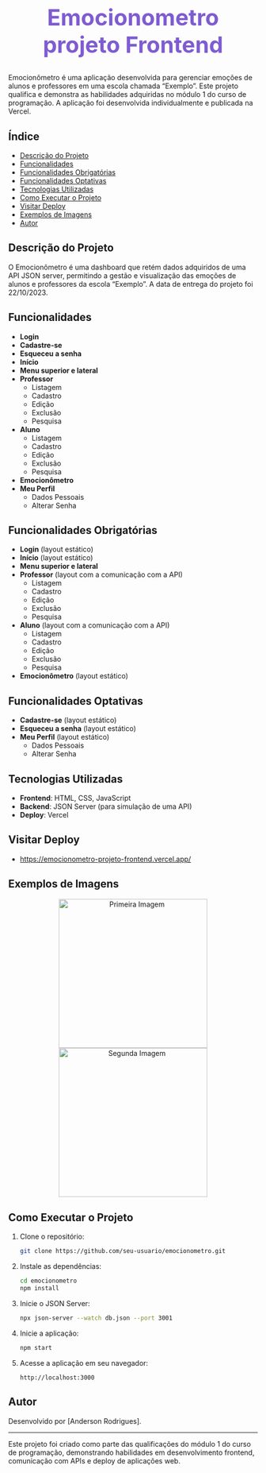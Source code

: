 <h1 align="center" style="color:#7f5cd1; font-size:45px;">Emocionometro projeto Frontend</h1>

Emocionômetro é uma aplicação desenvolvida para gerenciar emoções de alunos e professores em uma escola chamada “Exemplo”. Este projeto qualifica e demonstra as habilidades adquiridas no módulo 1 do curso de programação. A aplicação foi desenvolvida individualmente e publicada na Vercel.

## Índice
- [Descrição do Projeto](#descrição-do-projeto)
- [Funcionalidades](#funcionalidades)
- [Funcionalidades Obrigatórias](#funcionalidades-obrigatórias)
- [Funcionalidades Optativas](#funcionalidades-optativas)
- [Tecnologias Utilizadas](#tecnologias-utilizadas)
- [Como Executar o Projeto](#como-executar-o-projeto)
- [Visitar Deploy](#visitar-projeto)
- [Exemplos de Imagens](#exemplos-de-imagens)
- [Autor](#autor)

## Descrição do Projeto
O Emocionômetro é uma dashboard que retém dados adquiridos de uma API JSON server, permitindo a gestão e visualização das emoções de alunos e professores da escola “Exemplo”. A data de entrega do projeto foi 22/10/2023.

## Funcionalidades
- **Login**
- **Cadastre-se**
- **Esqueceu a senha**
- **Início**
- **Menu superior e lateral**
- **Professor**
  - Listagem
  - Cadastro
  - Edição
  - Exclusão
  - Pesquisa
- **Aluno**
  - Listagem
  - Cadastro
  - Edição
  - Exclusão
  - Pesquisa
- **Emocionômetro**
- **Meu Perfil**
  - Dados Pessoais
  - Alterar Senha

## Funcionalidades Obrigatórias
- **Login** (layout estático)
- **Início** (layout estático)
- **Menu superior e lateral**
- **Professor** (layout com a comunicação com a API)
  - Listagem
  - Cadastro
  - Edição
  - Exclusão
  - Pesquisa
- **Aluno** (layout com a comunicação com a API)
  - Listagem
  - Cadastro
  - Edição
  - Exclusão
  - Pesquisa
- **Emocionômetro** (layout estático)

## Funcionalidades Optativas
- **Cadastre-se** (layout estático)
- **Esqueceu a senha** (layout estático)
- **Meu Perfil** (layout estático)
  - Dados Pessoais
  - Alterar Senha

## Tecnologias Utilizadas
- **Frontend**: HTML, CSS, JavaScript
- **Backend**: JSON Server (para simulação de uma API)
- **Deploy**: Vercel

## Visitar Deploy
- https://emocionometro-projeto-frontend.vercel.app/

## Exemplos de Imagens

<p align="center">
  <img src="https://github.com/AndersonRodrigues1/Emocionometro-projeto-Frontend/assets/127049907/97d9008b-b930-4646-bcde-cbf8aa2e398c" width="300" alt="Primeira Imagem">
  <img src="https://github.com/AndersonRodrigues1/Emocionometro-projeto-Frontend/assets/127049907/7d816d82-7c1a-4a5b-a64f-60fcb97fd736" width="300" alt="Segunda Imagem">
</p>

## Como Executar o Projeto
1. Clone o repositório:
   ```bash
   git clone https://github.com/seu-usuario/emocionometro.git
   ```
2. Instale as dependências:
   ```bash
   cd emocionometro
   npm install
   ```
3. Inicie o JSON Server:
   ```bash
   npx json-server --watch db.json --port 3001
   ```
4. Inicie a aplicação:
   ```bash
   npm start
   ```
5. Acesse a aplicação em seu navegador:
   ```
   http://localhost:3000
   ```

## Autor
Desenvolvido por [Anderson Rodrigues].

---

Este projeto foi criado como parte das qualificações do módulo 1 do curso de programação, demonstrando habilidades em desenvolvimento frontend, comunicação com APIs e deploy de aplicações web.

